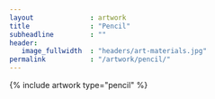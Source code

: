 ```yaml
---
layout              : artwork
title               : "Pencil"
subheadline         : ""
header:
   image_fullwidth  : "headers/art-materials.jpg"
permalink           : "/artwork/pencil/"
---
```


{% include artwork type="pencil" %}
